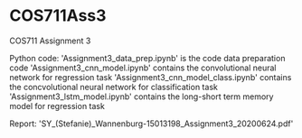 # COS711Ass3
COS711 Assignment 3 

Python code:
'Assignment3_data_prep.ipynb' is the code data preparation code
'Assignment3_cnn_model.ipynb' contains the convolutional neural network for regression task
'Assignment3_cnn_model_class.ipynb' contains the concvolutional neural network for classification task
'Assignment3_lstm_model.ipynb' contains the long-short term memory model for regression task

Report:
'SY_(Stefanie)_Wannenburg-15013198_Assignment3_20200624.pdf'
